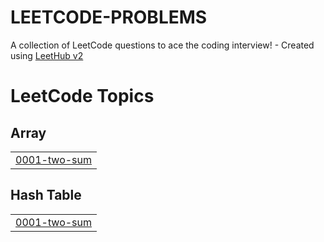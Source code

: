 # LEETCODE-PROBLEMS
A collection of LeetCode questions to ace the coding interview! - Created using [LeetHub v2](https://github.com/arunbhardwaj/LeetHub-2.0)

<!---LeetCode Topics Start-->
# LeetCode Topics
## Array
|  |
| ------- |
| [0001-two-sum](https://github.com/naitik-srivastava/LEETCODE-PROBLEMS/tree/master/0001-two-sum) |
## Hash Table
|  |
| ------- |
| [0001-two-sum](https://github.com/naitik-srivastava/LEETCODE-PROBLEMS/tree/master/0001-two-sum) |
<!---LeetCode Topics End-->
